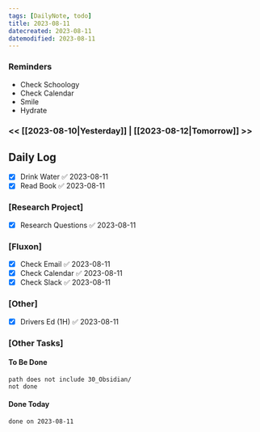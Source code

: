 ```yaml
---
tags: [DailyNote, todo]
title: 2023-08-11
datecreated: 2023-08-11
datemodified: 2023-08-11
---
```


### Reminders
- Check Schoology
- Check Calendar
- Smile
- Hydrate

### << [[2023-08-10|Yesterday]] | [[2023-08-12|Tomorrow]] >>

## Daily Log

- [x] Drink Water ✅ 2023-08-11
- [x] Read Book ✅ 2023-08-11

### [Research Project]

 - [x] Research Questions ✅ 2023-08-11

### [Fluxon]

- [x] Check Email ✅ 2023-08-11
- [x] Check Calendar ✅ 2023-08-11
- [x] Check Slack ✅ 2023-08-11

### [Other]

- [x] Drivers Ed (1H) ✅ 2023-08-11

### [Other Tasks]

#### To Be Done

```tasks
path does not include 30_Obsidian/
not done
```

#### Done Today

```tasks
done on 2023-08-11
```
